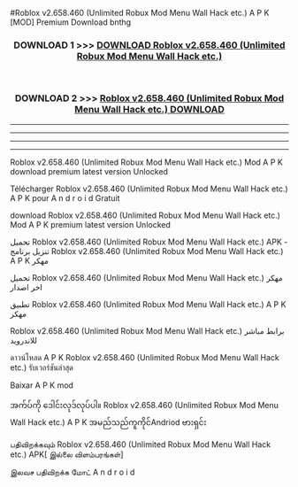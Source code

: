#Roblox  v2.658.460 (Unlimited Robux Mod Menu Wall Hack etc.) A P K [MOD] Premium Download bnthg



<div align="center">

<h3>DOWNLOAD 1 >>> <a href="https://teeasianyam.web.app?sq=Roblox  v2.658.460 (Unlimited Robux Mod Menu Wall Hack etc.)">DOWNLOAD Roblox  v2.658.460 (Unlimited Robux Mod Menu Wall Hack etc.) </a></h3><br>

<h3>DOWNLOAD 2 >>> <a href="https://teeasianyam.web.app?sq=Roblox  v2.658.460 (Unlimited Robux Mod Menu Wall Hack etc.) ">Roblox  v2.658.460 (Unlimited Robux Mod Menu Wall Hack etc.)  DOWNLOAD </a></h3>

</div>


----------------------------------------------------------

----------------------------------------------------------

----------------------------------------------------------

----------------------------------------------------------


Roblox  v2.658.460 (Unlimited Robux Mod Menu Wall Hack etc.)  Mod A P K download premium latest version Unlocked

Télécharger Roblox  v2.658.460 (Unlimited Robux Mod Menu Wall Hack etc.)  A P K pour A n d r o i d Gratuit

download Roblox  v2.658.460 (Unlimited Robux Mod Menu Wall Hack etc.)  Mod A P K premium latest version Unlocked

تحميل Roblox  v2.658.460 (Unlimited Robux Mod Menu Wall Hack etc.)  APK - تنزيل برنامج Roblox  v2.658.460 (Unlimited Robux Mod Menu Wall Hack etc.)  A P K مهكر

تحميل Roblox  v2.658.460 (Unlimited Robux Mod Menu Wall Hack etc.)  مهكر اخر اصدار

تطبيق Roblox  v2.658.460 (Unlimited Robux Mod Menu Wall Hack etc.)  A P K مهكر

Roblox  v2.658.460 (Unlimited Robux Mod Menu Wall Hack etc.)  برابط مباشر للاندرويد

ดาวน์โหลด A P K Roblox  v2.658.460 (Unlimited Robux Mod Menu Wall Hack etc.)  รับเวอร์ชันล่าสุด

Baixar A P K mod

အက်ပ်ကို ဒေါင်းလုဒ်လုပ်ပါ။ Roblox  v2.658.460 (Unlimited Robux Mod Menu Wall Hack etc.)  A P K အမည်သည်ကူကိုင်Andriod ဗားရှင်း

பதிவிறக்கவும் Roblox  v2.658.460 (Unlimited Robux Mod Menu Wall Hack etc.)  APK[ இல்லை விளம்பரங்கள்] 
 
இலவச பதிவிறக்க மோட் A n d r o i d



